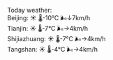 Today weather:  
Beijing: ☀️   🌡️-10°C 🌬️↓7km/h  
Tianjin: ☀️   🌡️-7°C 🌬️→4km/h  
Shijiazhuang: ☀️   🌡️-7°C 🌬️→4km/h  
Tangshan: ☀️   🌡️-4°C 🌬️→4km/h  
